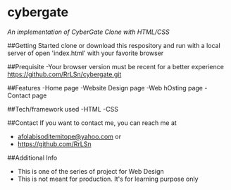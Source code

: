 # cybergate
*An implementation of CyberGate Clone with HTML/CSS*

##Getting Started
clone or download this respository and run with a local server of open 'index.html' with your favorite browser

##Prequisite
-Your browser version must be recent for a better experience 
https://github.com/RrLSn/cybergate.git

##Features
-Home page
-Website Design page
-Web hOsting page
-Contact page

##Tech/framework used
-HTML
-CSS

##Contact
If you want to contact me, you can reach me at 
- afolabisoditemitope@yahoo.com or 
- https://github.com/RrLSn

##Additional Info
- This is one of the series of project for Web Design
- This is not meant for production. It's for learning purpose only